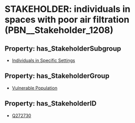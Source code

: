 # STAKEHOLDER: __individuals in spaces with poor air filtration__ (PBN__Stakeholder_1208)

## Property: has_StakeholderSubgroup

* [Individuals in Specific Settings](PBN__StakeholderSubgroup_87)

## Property: has_StakeholderGroup

* [Vulnerable Population](PBN__StakeholderGroup_6)

## Property: has_StakeholderID

* [Q272730](Q272730)

